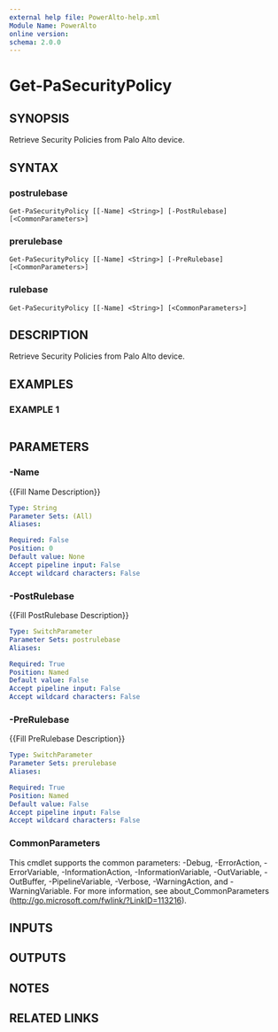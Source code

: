 ```yaml
---
external help file: PowerAlto-help.xml
Module Name: PowerAlto
online version:
schema: 2.0.0
---
```


# Get-PaSecurityPolicy

## SYNOPSIS
Retrieve Security Policies from Palo Alto device.

## SYNTAX

### postrulebase
```
Get-PaSecurityPolicy [[-Name] <String>] [-PostRulebase] [<CommonParameters>]
```

### prerulebase
```
Get-PaSecurityPolicy [[-Name] <String>] [-PreRulebase] [<CommonParameters>]
```

### rulebase
```
Get-PaSecurityPolicy [[-Name] <String>] [<CommonParameters>]
```

## DESCRIPTION
Retrieve Security Policies from Palo Alto device.

## EXAMPLES

### EXAMPLE 1
```

```

## PARAMETERS

### -Name
{{Fill Name Description}}

```yaml
Type: String
Parameter Sets: (All)
Aliases:

Required: False
Position: 0
Default value: None
Accept pipeline input: False
Accept wildcard characters: False
```

### -PostRulebase
{{Fill PostRulebase Description}}

```yaml
Type: SwitchParameter
Parameter Sets: postrulebase
Aliases:

Required: True
Position: Named
Default value: False
Accept pipeline input: False
Accept wildcard characters: False
```

### -PreRulebase
{{Fill PreRulebase Description}}

```yaml
Type: SwitchParameter
Parameter Sets: prerulebase
Aliases:

Required: True
Position: Named
Default value: False
Accept pipeline input: False
Accept wildcard characters: False
```

### CommonParameters
This cmdlet supports the common parameters: -Debug, -ErrorAction, -ErrorVariable, -InformationAction, -InformationVariable, -OutVariable, -OutBuffer, -PipelineVariable, -Verbose, -WarningAction, and -WarningVariable. For more information, see about_CommonParameters (http://go.microsoft.com/fwlink/?LinkID=113216).

## INPUTS

## OUTPUTS

## NOTES

## RELATED LINKS
